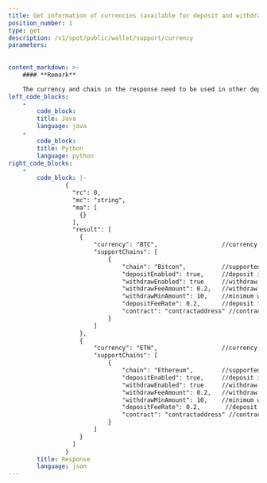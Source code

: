 ```yaml
---
title: Get information of currencies (available for deposit and withdraw)
position_number: 1
type: get
description: /v1/spot/public/wallet/support/currency
parameters:
    
        
content_markdown: >-
    #### **Remark**

    The currency and chain in the response need to be used in other deposit/withdrawal API
left_code_blocks:
    -
        code_block:
        title: Java
        language: java
    -
        code_block:
        title: Python
        language: python
right_code_blocks:
    -
        code_block: |-
                {
                  "rc": 0,
                  "mc": "string",
                  "ma": [
                    {}
                  ],
                  "result": [
                    {
                        "currency": "BTC",                  //currency name
                        "supportChains": [
                            {
                                "chain": "Bitcon",          //supported transfer network
                                "depositEnabled": true,     //deposit is supported or not
                                "withdrawEnabled": true     //withdraw is supported or not
                                "withdrawFeeAmount": 0.2,   //withdraw fee
                                "withdrawMinAmount": 10,    //minimum withdrawal amount
                                "depositFeeRate": 0.2,      //deposit fee rate
                                "contract": "contractaddress" //contract address
                            }
                        ]           
                    },
                    {
                        "currency": "ETH",                  //currency name
                        "supportChains": [
                            {
                                "chain": "Ethereum",        //supported transfer network
                                "depositEnabled": true,     //deposit is supported or not
                                "withdrawEnabled": true     //withdraw is supported or not
                                "withdrawFeeAmount": 0.2,   //withdraw fee
                                "withdrawMinAmount": 10,    //minimum withdrawal amount
                                "depositFeeRate": 0.2,       //deposit fee rate
                                "contract": "contractaddress" //contract address
                            }
                        ]
                    }
                  ]
                }
        title: Response
        language: json
---
```

